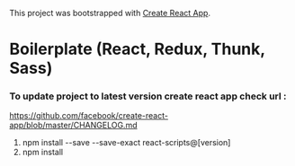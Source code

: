 This project was bootstrapped with [Create React App](https://github.com/facebook/create-react-app).

# Boilerplate (React, Redux, Thunk, Sass)

### To update project to latest version create react app check url :

https://github.com/facebook/create-react-app/blob/master/CHANGELOG.md

1. npm install --save --save-exact react-scripts@[version]
2. npm install

